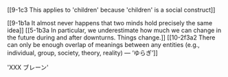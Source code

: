 [[9-1c3 This applies to 'children' because 'children' is a social construct]]

[[9-1b1a It almost never happens that two minds hold precisely the same idea]]
[[5-1b3a In particular, we underestimate how much we can change in the future during and after downturns. Things change.]]
[[10-2f3a2 There can only be enough overlap of meanings between any entities (e.g., individual, group, society, theory, reality) — ‘ゆらぎ’]]

'XXX ブレーン'